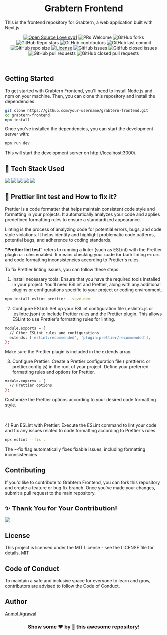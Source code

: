 <h1 align="center"> Grabtern Frontend</h1>
This is the frontend repository for Grabtern, a web application built with Next.js.
<br>


<div align="center">
 <p>

[![Open Source Love svg1](https://badges.frapsoft.com/os/v1/open-source.svg?v=103)](https://github.com/ellerbrock/open-source-badges/)
![PRs Welcome](https://img.shields.io/badge/PRs-welcome-brightgreen.svg?style=flat)
![GitHub forks](https://img.shields.io/github/forks/anmode/grabtern-frontend?style=flat&logo=github)
![GitHub Repo stars](https://img.shields.io/github/stars/anmode/grabtern-frontend?style=flat&logo=github)
![GitHub contributors](https://img.shields.io/github/contributors/anmode/grabtern-frontend)
![GitHub last commit](https://img.shields.io/github/last-commit/anmode/grabtern-frontend)
![GitHub repo size](https://img.shields.io/github/repo-size/anmode/grabtern-frontend)
[![License](https://img.shields.io/badge/License-MIT-green)](#license)
![GitHub issues](https://img.shields.io/github/issues/anmode/grabtern-frontend)
![GitHub closed issues](https://img.shields.io/github/issues-closed/anmode/grabtern-frontend)
![GitHub pull requests](https://img.shields.io/github/issues-pr/anmode/grabtern-frontend)
![GitHub closed pull requests](https://img.shields.io/github/issues-pr-closed/anmode/grabtern-frontend)
 </p>
 </div>
 <br>

## Getting Started

To get started with Grabtern Frontend, you'll need to install Node.js and npm on your machine. Then, you can clone this repository and install the dependencies:

```bash
git clone https://github.com/your-username/grabtern-frontend.git
cd grabtern-frontend
npm install

```

Once you've installed the dependencies, you can start the development server with:

```bash
npm run dev

```

This will start the development server on http://localhost:3000/.

## 🧰 Tech Stack Used 
<img src="https://img.shields.io/badge/next.js-000000?style=for-the-badge&logo=nextdotjs&logoColor=white">   <img src="https://img.shields.io/badge/MongoDB-4EA94B?style=for-the-badge&logo=mongodb&logoColor=white">   <img src="https://img.shields.io/badge/Docker-2CA5E0?style=for-the-badge&logo=docker&logoColor=white">   <img src="https://img.shields.io/badge/Node.js-339933?style=for-the-badge&logo=nodedotjs&logoColor=white">   <img src="https://img.shields.io/badge/GitHub%20CI/CD-222222?style=for-the-badge&logo=GitHub%20Pages&logoColor=white">

## 🧪 Prettier lint test and How to fix it?
Prettier is a code formatter that helps maintain consistent code style and formatting in your projects. It automatically analyzes your code and applies predefined formatting rules to ensure a standardized appearance.

Linting is the process of analyzing code for potential errors, bugs, and code style violations. It helps identify and highlight problematic code patterns, potential bugs, and adherence to coding standards.

<b>"Prettier lint test" </b> refers to running a linter (such as ESLint) with the Prettier plugin or rules enabled. It means checking your code for both linting errors and code formatting inconsistencies according to Prettier's rules.

To fix Prettier linting issues, you can follow these steps:

1) Install necessary tools: Ensure that you have the required tools installed in your project. You'll need ESLint and Prettier, along with any additional plugins or configurations specific to your project or coding environment.
```bash
npm install eslint prettier --save-dev
```
2) Configure ESLint: Set up your ESLint configuration file (.eslintrc.js or .eslintrc.json) to include Prettier rules and the Prettier plugin. This allows ESLint to use Prettier's formatting rules for linting.
```bash
module.exports = {
  // Other ESLint rules and configurations
  extends: ['eslint:recommended', 'plugin:prettier/recommended'],
};
```
Make sure the Prettier plugin is included in the extends array.

3) Configure Prettier: Create a Prettier configuration file (.prettierrc or prettier.config.js) in the root of your project. Define your preferred formatting rules and options for Prettier.
``` bash
module.exports = {
  // Prettier options
};
```
Customize the Prettier options according to your desired code formatting style.

<br><br>
4)  Run ESLint with Prettier: Execute the ESLint command to lint your code and fix any issues related to code formatting according to Prettier's rules.
```bash
npx eslint --fix .
```
The --fix flag automatically fixes fixable issues, including formatting inconsistencies


## Contributing

If you'd like to contribute to Grabtern Frontend, you can fork this repository and create a feature or bug fix branch. Once you've made your changes, submit a pull request to the main repository.

## ✨ Thank You for Your Contribution!
<a href="https://github.com/anmode/grabtern-frontend/graphs/contributors">
  <img src="https://contrib.rocks/image?repo=anmode/grabtern-frontend" />
</a>


## License

This project is licensed under the MIT License - see the LICENSE file for details.
[MIT](https://choosealicense.com/licenses/mit/)

## Code of Conduct

To maintain a safe and inclusive space for everyone to learn and grow, contributors are advised to follow the Code of Conduct.

## Author
[Anmol Agrawal](https://github.com/anmode)

<h3 align="center">Show some ❤️ by 🌟 this awesome repository!</h3>

